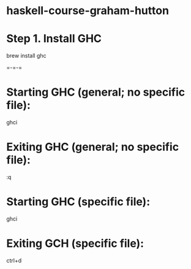 # haskell-course-graham-hutton

# Step 1. Install GHC 

brew install ghc 

=-=-=

# Starting GHC (general; no specific file): 

ghci 

# Exiting GHC (general; no specific file): 

:q 

# Starting GHC (specific file): 

ghci <filename> 

# Exiting GCH (specific file): 

ctrl+d 

